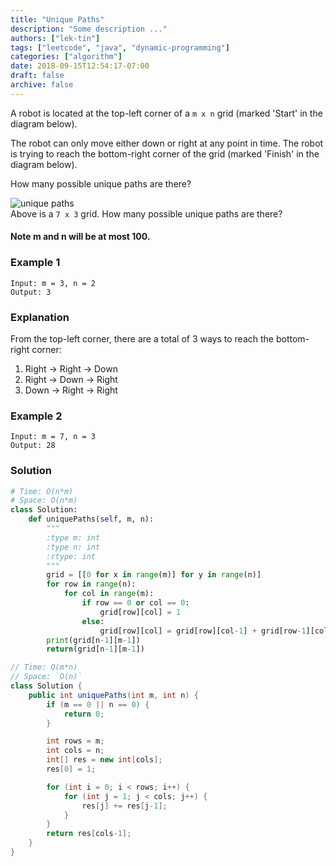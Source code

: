 ```yaml
---
title: "Unique Paths"
description: "Some description ..."
authors: ["lek-tin"]
tags: ["leetcode", "java", "dynamic-programming"]
categories: ["algorithm"]
date: 2018-09-15T12:54:17-07:00
draft: false
archive: false
---
```

A robot is located at the top-left corner of a `m x n` grid (marked 'Start' in the diagram below).

The robot can only move either down or right at any point in time. The robot is trying to reach the bottom-right corner of the grid (marked 'Finish' in the diagram below).

How many possible unique paths are there?

![unique paths](https://leetcode.com/static/images/problemset/robot_maze.png "Unique paths")  
Above is a `7 x 3` grid. How many possible unique paths are there?

#### Note m and n will be at most 100.

### Example 1
```
Input: m = 3, n = 2
Output: 3
```
### Explanation
From the top-left corner, there are a total of 3 ways to reach the bottom-right corner:
1. Right -> Right -> Down
2. Right -> Down -> Right
3. Down -> Right -> Right
### Example 2
```
Input: m = 7, n = 3
Output: 28
```

### Solution

```python
# Time: O(n*m)
# Space: O(n*m)
class Solution:
    def uniquePaths(self, m, n):
        """
        :type m: int
        :type n: int
        :rtype: int
        """
        grid = [[0 for x in range(m)] for y in range(n)]
        for row in range(n):
            for col in range(m):
                if row == 0 or col == 0:
                    grid[row][col] = 1
                else:
                    grid[row][col] = grid[row][col-1] + grid[row-1][col]
        print(grid[n-1][m-1])
        return(grid[n-1][m-1])
```

```java
// Time: O(m*n)
// Space: `O(n)`
class Solution {
    public int uniquePaths(int m, int n) {
        if (m == 0 || n == 0) {
            return 0;
        }

        int rows = m;
        int cols = n;
        int[] res = new int[cols];
        res[0] = 1;

        for (int i = 0; i < rows; i++) {
            for (int j = 1; j < cols; j++) {
                res[j] += res[j-1];
            }
        }
        return res[cols-1];
    }
}
```

